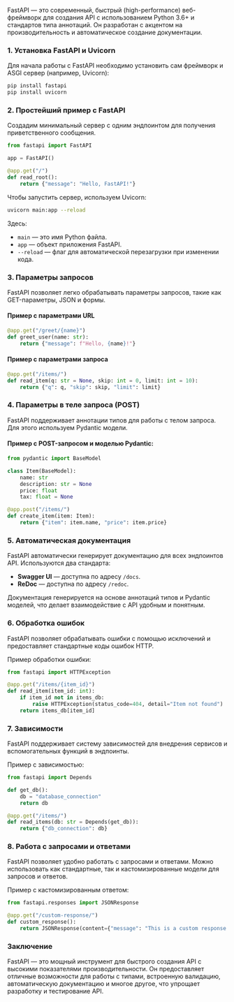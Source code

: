 
FastAPI — это современный, быстрый (high-performance) веб-фреймворк для создания API с использованием Python 3.6+ и стандартов типа аннотаций. Он разработан с акцентом на производительность и автоматическое создание документации.

### 1. Установка FastAPI и Uvicorn

Для начала работы с FastAPI необходимо установить сам фреймворк и ASGI сервер (например, Uvicorn):

```bash
pip install fastapi
pip install uvicorn
````

### 2. Простейший пример с FastAPI

Создадим минимальный сервер с одним эндпоинтом для получения приветственного сообщения.

```python
from fastapi import FastAPI

app = FastAPI()

@app.get("/")
def read_root():
    return {"message": "Hello, FastAPI!"}
```

Чтобы запустить сервер, используем Uvicorn:

```bash
uvicorn main:app --reload
```

Здесь:

- `main` — это имя Python файла.
- `app` — объект приложения FastAPI.
- `--reload` — флаг для автоматической перезагрузки при изменении кода.

### 3. Параметры запросов

FastAPI позволяет легко обрабатывать параметры запросов, такие как GET-параметры, JSON и формы.

#### Пример с параметрами URL

```python
@app.get("/greet/{name}")
def greet_user(name: str):
    return {"message": f"Hello, {name}!"}
```

#### Пример с параметрами запроса

```python
@app.get("/items/")
def read_item(q: str = None, skip: int = 0, limit: int = 10):
    return {"q": q, "skip": skip, "limit": limit}
```

### 4. Параметры в теле запроса (POST)

FastAPI поддерживает аннотации типов для работы с телом запроса. Для этого используем Pydantic модели.

#### Пример с POST-запросом и моделью Pydantic:

```python
from pydantic import BaseModel

class Item(BaseModel):
    name: str
    description: str = None
    price: float
    tax: float = None

@app.post("/items/")
def create_item(item: Item):
    return {"item": item.name, "price": item.price}
```

### 5. Автоматическая документация

FastAPI автоматически генерирует документацию для всех эндпоинтов API. Используются два стандарта:

- **Swagger UI** — доступна по адресу `/docs`.
- **ReDoc** — доступна по адресу `/redoc`.

Документация генерируется на основе аннотаций типов и Pydantic моделей, что делает взаимодействие с API удобным и понятным.

### 6. Обработка ошибок

FastAPI позволяет обрабатывать ошибки с помощью исключений и предоставляет стандартные коды ошибок HTTP.

Пример обработки ошибки:

```python
from fastapi import HTTPException

@app.get("/items/{item_id}")
def read_item(item_id: int):
    if item_id not in items_db:
        raise HTTPException(status_code=404, detail="Item not found")
    return items_db[item_id]
```

### 7. Зависимости

FastAPI поддерживает систему зависимостей для внедрения сервисов и вспомогательных функций в эндпоинты.

Пример с зависимостью:

```python
from fastapi import Depends

def get_db():
    db = "database_connection"
    return db

@app.get("/items/")
def read_items(db: str = Depends(get_db)):
    return {"db_connection": db}
```

### 8. Работа с запросами и ответами

FastAPI позволяет удобно работать с запросами и ответами. Можно использовать как стандартные, так и кастомизированные модели для запросов и ответов.

Пример с кастомизированным ответом:

```python
from fastapi.responses import JSONResponse

@app.get("/custom-response/")
def custom_response():
    return JSONResponse(content={"message": "This is a custom response!"}, status_code=200)
```

### Заключение

FastAPI — это мощный инструмент для быстрого создания API с высокими показателями производительности. Он предоставляет отличные возможности для работы с типами, встроенную валидацию, автоматическую документацию и многое другое, что упрощает разработку и тестирование API.